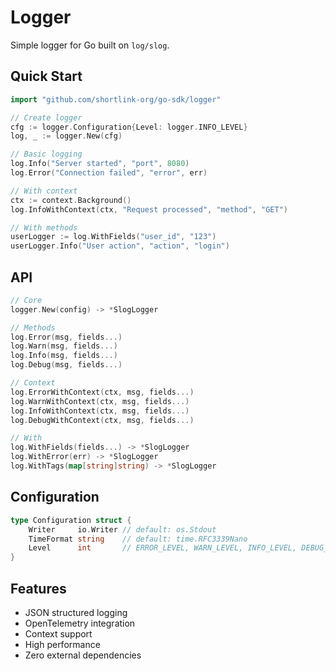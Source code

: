 # Logger

Simple logger for Go built on `log/slog`.

## Quick Start

```go
import "github.com/shortlink-org/go-sdk/logger"

// Create logger
cfg := logger.Configuration{Level: logger.INFO_LEVEL}
log, _ := logger.New(cfg)

// Basic logging
log.Info("Server started", "port", 8080)
log.Error("Connection failed", "error", err)

// With context
ctx := context.Background()
log.InfoWithContext(ctx, "Request processed", "method", "GET")

// With methods
userLogger := log.WithFields("user_id", "123")
userLogger.Info("User action", "action", "login")
```

## API

```go
// Core
logger.New(config) -> *SlogLogger

// Methods
log.Error(msg, fields...)
log.Warn(msg, fields...)
log.Info(msg, fields...)
log.Debug(msg, fields...)

// Context
log.ErrorWithContext(ctx, msg, fields...)
log.WarnWithContext(ctx, msg, fields...)
log.InfoWithContext(ctx, msg, fields...)
log.DebugWithContext(ctx, msg, fields...)

// With
log.WithFields(fields...) -> *SlogLogger
log.WithError(err) -> *SlogLogger
log.WithTags(map[string]string) -> *SlogLogger
```

## Configuration

```go
type Configuration struct {
    Writer     io.Writer // default: os.Stdout
    TimeFormat string    // default: time.RFC3339Nano
    Level      int       // ERROR_LEVEL, WARN_LEVEL, INFO_LEVEL, DEBUG_LEVEL
}
```

## Features

- JSON structured logging
- OpenTelemetry integration
- Context support
- High performance
- Zero external dependencies
